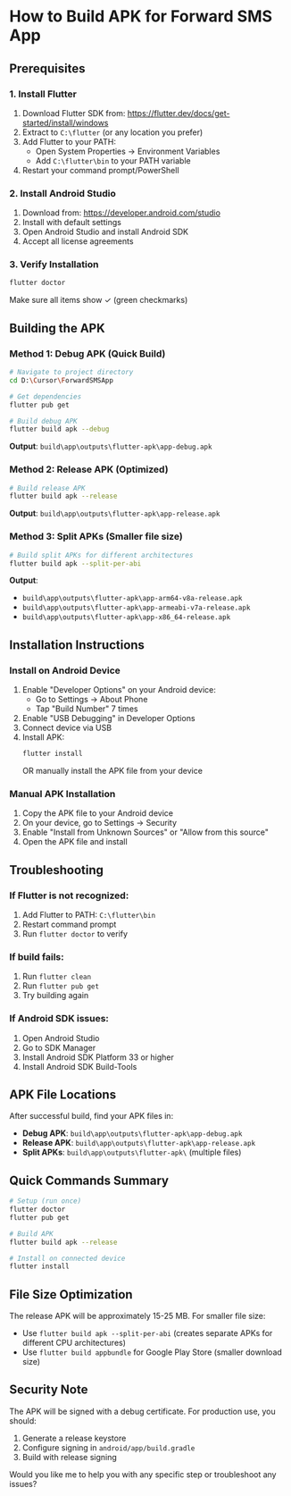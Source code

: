 # How to Build APK for Forward SMS App

## Prerequisites

### 1. Install Flutter
1. Download Flutter SDK from: https://flutter.dev/docs/get-started/install/windows
2. Extract to `C:\flutter` (or any location you prefer)
3. Add Flutter to your PATH:
   - Open System Properties → Environment Variables
   - Add `C:\flutter\bin` to your PATH variable
4. Restart your command prompt/PowerShell

### 2. Install Android Studio
1. Download from: https://developer.android.com/studio
2. Install with default settings
3. Open Android Studio and install Android SDK
4. Accept all license agreements

### 3. Verify Installation
```bash
flutter doctor
```
Make sure all items show ✓ (green checkmarks)

## Building the APK

### Method 1: Debug APK (Quick Build)
```bash
# Navigate to project directory
cd D:\Cursor\ForwardSMSApp

# Get dependencies
flutter pub get

# Build debug APK
flutter build apk --debug
```
**Output**: `build\app\outputs\flutter-apk\app-debug.apk`

### Method 2: Release APK (Optimized)
```bash
# Build release APK
flutter build apk --release
```
**Output**: `build\app\outputs\flutter-apk\app-release.apk`

### Method 3: Split APKs (Smaller file size)
```bash
# Build split APKs for different architectures
flutter build apk --split-per-abi
```
**Output**: 
- `build\app\outputs\flutter-apk\app-arm64-v8a-release.apk`
- `build\app\outputs\flutter-apk\app-armeabi-v7a-release.apk`
- `build\app\outputs\flutter-apk\app-x86_64-release.apk`

## Installation Instructions

### Install on Android Device
1. Enable "Developer Options" on your Android device:
   - Go to Settings → About Phone
   - Tap "Build Number" 7 times
2. Enable "USB Debugging" in Developer Options
3. Connect device via USB
4. Install APK:
   ```bash
   flutter install
   ```
   OR manually install the APK file from your device

### Manual APK Installation
1. Copy the APK file to your Android device
2. On your device, go to Settings → Security
3. Enable "Install from Unknown Sources" or "Allow from this source"
4. Open the APK file and install

## Troubleshooting

### If Flutter is not recognized:
1. Add Flutter to PATH: `C:\flutter\bin`
2. Restart command prompt
3. Run `flutter doctor` to verify

### If build fails:
1. Run `flutter clean`
2. Run `flutter pub get`
3. Try building again

### If Android SDK issues:
1. Open Android Studio
2. Go to SDK Manager
3. Install Android SDK Platform 33 or higher
4. Install Android SDK Build-Tools

## APK File Locations

After successful build, find your APK files in:
- **Debug APK**: `build\app\outputs\flutter-apk\app-debug.apk`
- **Release APK**: `build\app\outputs\flutter-apk\app-release.apk`
- **Split APKs**: `build\app\outputs\flutter-apk\` (multiple files)

## Quick Commands Summary

```bash
# Setup (run once)
flutter doctor
flutter pub get

# Build APK
flutter build apk --release

# Install on connected device
flutter install
```

## File Size Optimization

The release APK will be approximately 15-25 MB. For smaller file size:
- Use `flutter build apk --split-per-abi` (creates separate APKs for different CPU architectures)
- Use `flutter build appbundle` for Google Play Store (smaller download size)

## Security Note

The APK will be signed with a debug certificate. For production use, you should:
1. Generate a release keystore
2. Configure signing in `android/app/build.gradle`
3. Build with release signing

Would you like me to help you with any specific step or troubleshoot any issues?

